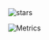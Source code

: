 <img src="https://img.shields.io/github/stars/pynappo?label=Stars" alt="stars">

![Metrics](https://metrics.lecoq.io/pynappo?template=classic&base.header=0&gists=1&lines=1&config.timezone=America%2FToronto)

<!---
pynappo/pynappo is a ✨ special ✨ repository because its `README.md` (this file) appears on your GitHub profile.
You can click the Preview link to take a look at your changes.
--->

